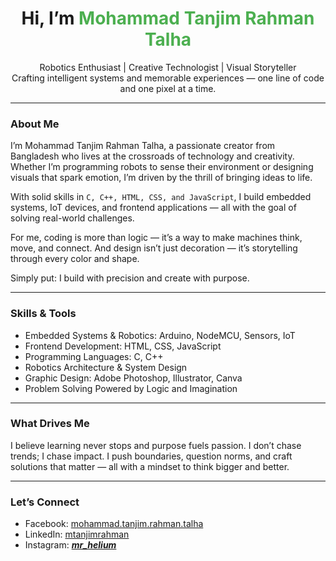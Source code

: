 <h1 align="center">Hi, I’m <span style="color:#4CAF50;">Mohammad Tanjim Rahman Talha</span></h1>

<p align="center">
  Robotics Enthusiast | Creative Technologist | Visual Storyteller<br/>
  Crafting intelligent systems and memorable experiences — one line of code and one pixel at a time.
</p>

---

### About Me

I’m Mohammad Tanjim Rahman Talha, a passionate creator from Bangladesh who lives at the crossroads of technology and creativity. Whether I’m programming robots to sense their environment or designing visuals that spark emotion, I’m driven by the thrill of bringing ideas to life.

With solid skills in <code>C, C++, HTML, CSS, and JavaScript</code>, I build embedded systems, IoT devices, and frontend applications — all with the goal of solving real-world challenges.

For me, coding is more than logic — it’s a way to make machines think, move, and connect. And design isn’t just decoration — it’s storytelling through every color and shape.

Simply put: I build with precision and create with purpose.

---

### Skills & Tools

- Embedded Systems & Robotics: Arduino, NodeMCU, Sensors, IoT  
- Frontend Development: HTML, CSS, JavaScript  
- Programming Languages: C, C++  
- Robotics Architecture & System Design  
- Graphic Design: Adobe Photoshop, Illustrator, Canva  
- Problem Solving Powered by Logic and Imagination

---

### What Drives Me

I believe learning never stops and purpose fuels passion. I don’t chase trends; I chase impact. I push boundaries, question norms, and craft solutions that matter — all with a mindset to think bigger and better.

---

### Let’s Connect

- Facebook: [mohammad.tanjim.rahman.talha](https://www.facebook.com/mohammad.tanjim.rahman.talha)  
- LinkedIn: [mtanjimrahman](https://www.linkedin.com/in/mtanjimrahman/)  
- Instagram: [_____mr_helium_____](https://www.instagram.com/_____mr_helium_____/)
